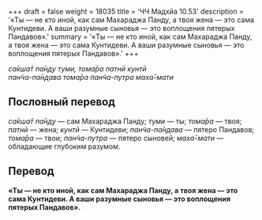 +++
draft = false
weight = 18035
title = 'ЧЧ Мадхйа 10.53'
description = '«Ты — не кто иной, как сам Махараджа Панду, а твоя жена — это сама Кунтидеви. А ваши разумные сыновья — это воплощения пятерых Пандавов».'
summary = '«Ты — не кто иной, как сам Махараджа Панду, а твоя жена — это сама Кунтидеви. А ваши разумные сыновья — это воплощения пятерых Пандавов».'
+++

_са̄кша̄т па̄н̣д̣у туми, тома̄ра патнӣ кунтӣ  
пан̃ча-па̄н̣д̣ава тома̄ра пан̃ча-путра маха̄-мати_

## Пословный перевод

_са̄кша̄т_ _па̄н̣д̣у_ — сам Махараджа Панду; _туми_ — ты; _тома̄ра_ — твоя; _патнӣ_ — жена; _кунтӣ_ — Кунтидеви; _пан̃ча_\-_па̄н̣д̣ава_ — пятеро Пандавов; _тома̄ра_ — твои; _пан̃ча_\-_путра_ — пятеро сыновей; _маха̄_\-_мати_ — обладающие глубоким разумом.

## Перевод

**«Ты — не кто иной, как сам Махараджа Панду, а твоя жена — это сама Кунтидеви. А ваши разумные сыновья — это воплощения пятерых Пандавов».**
